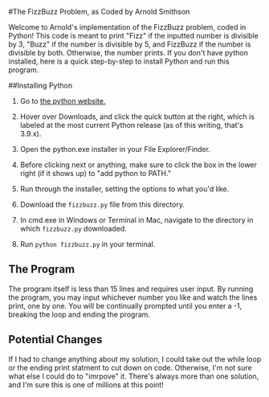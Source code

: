 #The FizzBuzz Problem, as Coded by Arnold Smithson

Welcome to Arnold's implementation of the FizzBuzz problem, coded in Python!
This code is meant to print "Fizz" if the inputted number is divisible
by 3, "Buzz" if the number is divisible by 5, and FizzBuzz
if the number is divisible by both. Otherwise, the number prints. If you don't have python installed, here is a quick
step-by-step to install Python and run this program.

##Installing Python

1. Go to [the python website.](https://www.python.org)

2. Hover over Downloads, and click the quick button at the right, which is labeled at the most current Python release
   (as of this writing, that's 3.9.x).
   
3. Open the python.exe installer in your File Explorer/Finder.

4. Before clicking next or anything, make sure to click the box in the lower right (if it shows up) to
"add python to PATH."
   
5. Run through the installer, setting the options to what you'd like.

6. Download the `fizzbuzz.py` file from this directory.

7. In cmd.exe in Windows or Terminal in Mac, navigate to the directory in which `fizzbuzz.py` downloaded.

8. Run `python fizzbuzz.py` in your terminal.

## The Program

The program itself is less than 15 lines and requires user input. By running the program,
you may input whichever number you like and watch the lines print, one by one. You will be continually prompted until
you enter a -1, breaking the loop and ending the program.

## Potential Changes

If I had to change anything about my solution, I could take out the while loop or the ending
print statment to cut down on code. Otherwise, I'm not sure what else I could do to "imrpove" it. There's always more than one solution,
and I'm sure this is one of millions at this point!
